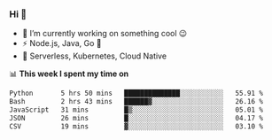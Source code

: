 ### Hi 👋

<!--
**nodejh/nodejh** is a ✨ _special_ ✨ repository because its `README.md` (this file) appears on your GitHub profile.

Here are some ideas to get you started:

- 🔭 I’m currently working on ...
- 🌱 I’m currently learning ...
- 👯 I’m looking to collaborate on ...
- 🤔 I’m looking for help with ...
- 💬 Ask me about ...
- 📫 How to reach me: ...
- 😄 Pronouns: ...
- ⚡ Fun fact: ...
-->

- 🔭 I’m currently working on something cool :wink:
- ⚡ Node.js, Java, Go :thought_balloon:
- 🤖 Serverless, Kubernetes, Cloud Native

📊 **This week I spent my time on**

<!--START_SECTION:waka-->

```txt
Python       5 hrs 50 mins   ██████████████░░░░░░░░░░░   55.91 %
Bash         2 hrs 43 mins   ██████▓░░░░░░░░░░░░░░░░░░   26.16 %
JavaScript   31 mins         █▒░░░░░░░░░░░░░░░░░░░░░░░   05.01 %
JSON         26 mins         █░░░░░░░░░░░░░░░░░░░░░░░░   04.17 %
CSV          19 mins         ▓░░░░░░░░░░░░░░░░░░░░░░░░   03.10 %
```

<!--END_SECTION:waka-->


<!--
:traffic_light: **Visitors**

![visitors](https://visitor-badge.glitch.me/badge?page_id=nodejh.nodejh)
-->
